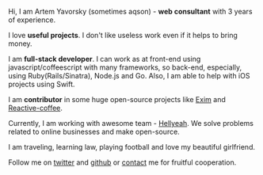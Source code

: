 Hi, I am Artem Yavorsky (sometimes aqson) - **web consultant** with 3 years of experience.

I love **useful projects**. I don't like useless work even if it helps to bring money.

I am **full-stack developer**. I can work as at front-end using javascript/coffeescript with many frameworks, so back-end, especially, using Ruby(Rails/Sinatra), Node.js and Go. Also, I am able to help with iOS projects using Swift.

I am **contributor** in some huge open-source projects like [Exim](https://github.com/hellyeahllc/exim) and [Reactive-coffee](http://yang.github.io/reactive-coffee).

Currently, I am working with awesome team - [Hellyeah](http://hellyeah.is). We solve problems related to online businesses and make open-source.

I am traveling, learning law, playing football and love my beautiful girlfriend.

Follow me on [twitter](https://twitter.com/aqson) and [github](https://github.com/yavorsky) or [contact](contact) me for fruitful cooperation.
